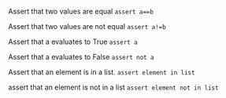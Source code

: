 Assert that two values are equal
`assert a==b`

Assert that two values are not equal
`assert a!=b`

Assert that a evaluates to True
`assert a`

Assert that a evaluates to False
`assert not a`

Assert that an element is in a list.
`assert element in list`

assert that an element is not in a list
`assert element not in list`

